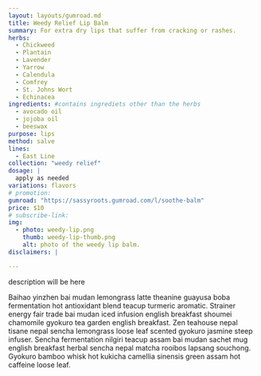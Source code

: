 ```yaml
---
layout: layouts/gumroad.md
title: Weedy Relief Lip Balm
summary: For extra dry lips that suffer from cracking or rashes.
herbs:
  - Chickweed
  - Plantain
  - Lavender
  - Yarrow
  - Calendula
  - Comfrey
  - St. Johns Wort
  - Echinacea
ingredients: #contains ingrediets other than the herbs
  - avocado oil
  - jojoba oil
  - beeswax
purpose: lips
method: salve
lines: 
  - East Line
collection: "weedy relief"
dosage: |
  apply as needed
variations: flavors
# promotion:
gumroad: "https://sassyroots.gumroad.com/l/soothe-balm"
price: $10
# subscribe-link:
img:
  - photo: weedy-lip.png
    thumb: weedy-lip-thumb.png
    alt: photo of the weedy lip balm. 
disclaimers: |

---
```


description will be here

Baihao yinzhen bai mudan lemongrass latte theanine guayusa boba fermentation hot antioxidant blend teacup turmeric aromatic. Strainer energy fair trade bai mudan iced infusion english breakfast shoumei chamomile gyokuro tea garden english breakfast. Zen teahouse nepal tisane nepal sencha lemongrass loose leaf scented gyokuro jasmine steep infuser. Sencha fermentation nilgiri teacup assam bai mudan sachet mug english breakfast herbal sencha nepal matcha rooibos lapsang souchong. Gyokuro bamboo whisk hot kukicha camellia sinensis green assam hot caffeine loose leaf.